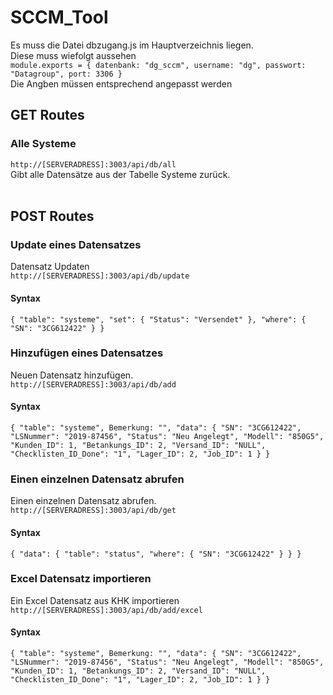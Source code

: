 # SCCM_Tool<br>
Es muss die Datei dbzugang.js im Hauptverzeichnis liegen.<br>
Diese muss wiefolgt aussehen<br>
`module.exports = {
    datenbank: "dg_sccm",
    username: "dg",
    passwort: "Datagroup",
    port: 3306
}`<br>
Die Angben müssen entsprechend angepasst werden<br>
## GET Routes<br>
### Alle Systeme<br>
`http://[SERVERADRESS]:3003/api/db/all`<br>
Gibt alle Datensätze aus der Tabelle Systeme zurück.<br>
<br>
## POST Routes<br>

### Update eines Datensatzes<br>
Datensatz Updaten<br>
`http://[SERVERADRESS]:3003/api/db/update`<br>
#### Syntax<br>
`{
	"table": "systeme",
	"set": {
		"Status": "Versendet"
	},
	"where": {
		"SN": "3CG612422"
	}
}`<br>

### Hinzufügen eines Datensatzes<br>
Neuen Datensatz hinzufügen.<br>
`http://[SERVERADRESS]:3003/api/db/add`<br>
#### Syntax<br>
`
{
	"table": "systeme",
	Bemerkung: "",
	"data": {
		"SN": "3CG612422",
		"LSNummer": "2019-87456",
		"Status": "Neu Angelegt",
		"Modell": "850G5",
		"Kunden_ID": 1,
		"Betankungs_ID": 2,
		"Versand_ID": "NULL",
		"Checklisten_ID_Done": "1",
		"Lager_ID": 2,
		"Job_ID": 1
	}
}
`<br>

### Einen einzelnen Datensatz abrufen<br>
Einen einzelnen Datensatz abrufen.<br>
`http://[SERVERADRESS]:3003/api/db/get`<br>
#### Syntax<br>
`
{
"data": {
	"table": "status",
	"where": {
		"SN": "3CG612422"
	}
 }
}
`<br>

### Excel Datensatz importieren<br>
Ein Excel Datensatz aus KHK importieren<br>
`http://[SERVERADRESS]:3003/api/db/add/excel`<br>
#### Syntax<br>
`
{
	"table": "systeme",
	Bemerkung: "",
	"data": {
		"SN": "3CG612422",
		"LSNummer": "2019-87456",
		"Status": "Neu Angelegt",
		"Modell": "850G5",
		"Kunden_ID": 1,
		"Betankungs_ID": 2,
		"Versand_ID": "NULL",
		"Checklisten_ID_Done": "1",
		"Lager_ID": 2,
		"Job_ID": 1
	}
}
`<br>
